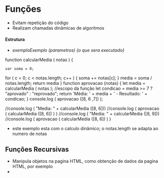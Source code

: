 # Funções  

- Evitam repetição do código
- Realizam chamadas dinâmicas de algoritmos   

#### Estrutura   

- *exemploExemplo (parametros) {o que sera executado}*

function calcularMedia ( notas ) {

	var soma = 0;
  for ( c = 0; c < notas.length; c++ ) {
  	soma += notas[c]; 
  } 
  media = soma / notas.length; 
  return media
} 
function aprovacao (notas) {
	let media = calcularMedia ( notas ); //escopo da função
	let condicao = media >= 7 ? "aprovado" : "reprovado";
  return 'Média: ' + media + ' - Resultado: ' + condicao;
} 
  console.log ( aprovacao ([8, 6 ,7]) );
  
//console.log ( "Media: " + calcularMedia ([8, 6]))
//console.log ( aprovacao ( calcularMedia ([8, 6]) ) )
//console.log ( "Media: " + calcularMedia ([8, 9]))
//console.log ( aprovacao ( calcularMedia ([8, 6]) ) )
   

- este exemplo esta com o calculo dinâmico; o notas.length se adapta ao numero de notas   

## Funções Recursivas  

- Manipula objetos na pagina HTML, como obtenção de dados da pagina HTML, por exemplo
- 